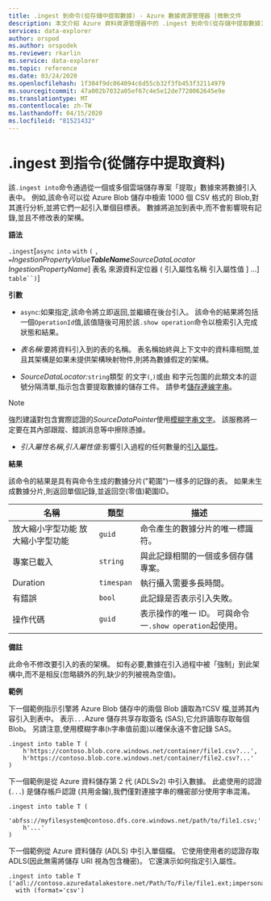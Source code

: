 ```yaml
---
title: .ingest 到命令(從存儲中提取數據) - Azure 數據資源管理器 |微軟文件
description: 本文介紹 Azure 資料資源管理器中的 .ingest 到命令(從存儲中提取數據)。
services: data-explorer
author: orspod
ms.author: orspodek
ms.reviewer: rkarlin
ms.service: data-explorer
ms.topic: reference
ms.date: 03/24/2020
ms.openlocfilehash: 1f304f9dc064094c6d55cb32f3fb453f32114979
ms.sourcegitcommit: 47a002b7032a05ef67c4e5e12de7720062645e9e
ms.translationtype: MT
ms.contentlocale: zh-TW
ms.lasthandoff: 04/15/2020
ms.locfileid: "81521432"
---
```

# <a name="the-ingest-into-command-pull-data-from-storage"></a>.ingest 到指令(從儲存中提取資料)

該`.ingest into`命令通過從一個或多個雲端儲存專案「提取」數據來將數據引入表中。
例如,該命令可以從 Azure Blob 儲存中檢索 1000 個 CSV 格式的 Blob,對其進行分析,並將它們一起引入單個目標表。
數據將追加到表中,而不會影響現有記錄,並且不修改表的架構。

**語法**

`.ingest`[`async` `into` `with` `(` `,` `=`*IngestionPropertyValue**TableName**SourceDataLocator* *IngestionPropertyName*] 表名 來源資料定位器 ( 引入屬性名稱 引入屬性值 ] ...] `table``)`]

**引數**

* `async`:如果指定,該命令將立即返回,並繼續在後台引入。 該命令的結果將包括一個`OperationId`值,該值隨後可用於該`.show operation`命令以檢索引入完成狀態和結果。
  
* *表名稱*:要將資料引入到的表的名稱。
  表名稱始終與上下文中的資料庫相關,並且其架構是如果未提供架構映射物件,則將為數據假定的架構。

* *SourceDataLocator:*`string`類型 的文字`(`,`)`或由 和字元包圍的此類文本的逗號分隔清單,指示包含要提取數據的儲存工件。 請參考[儲存連線字串](../../api/connection-strings/storage.md)。

> [!NOTE]
> 強烈建議對包含實際認證的*SourceDataPointer*使用[模糊字串文字](../../query/scalar-data-types/string.md#obfuscated-string-literals)。
> 該服務將一定要在其內部跟蹤、錯誤消息等中擦除憑據。

* *引入屬性名稱*,*引入屬性值*:影響引入過程的任何數量的[引入屬性](https://docs.microsoft.com/azure/data-explorer/ingestion-properties)。

**結果**

該命令的結果是具有與命令生成的數據分片("範圍")一樣多的記錄的表。
如果未生成數據分片,則返回單個記錄,並返回空(零值)範圍ID。

|名稱       |類型      |描述                                                                |
|-----------|----------|---------------------------------------------------------------------------|
|放大縮小字型功能 放大縮小字型功能   |`guid`    |命令產生的數據分片的唯一標識符。|
|專案已載入 |`string`  |與此記錄相關的一個或多個存儲專案。             |
|Duration   |`timespan`|執行攝入需要多長時間。                                     |
|有錯誤  |`bool`    |此記錄是否表示引入失敗。                |
|操作代碼|`guid`    |表示操作的唯一 ID。 可與命令一`.show operation`起使用。|

**備註**

此命令不修改要引入的表的架構。
如有必要,數據在引入過程中被「強制」到此架構中,而不是相反(忽略額外的列,缺少的列被視為空值)。

**範例**

下一個範例指示引擎將 Azure Blob 儲存中的兩個 Blob 讀取為`T`CSV 檔,並將其內容引入到表中。 表示`...`Azure 儲存共享存取簽名 (SAS),它允許讀取存取每個 Blob。 另請注意,使用模糊字串(`h`字串值前面)以確保永遠不會記錄 SAS。

```kusto
.ingest into table T (
    h'https://contoso.blob.core.windows.net/container/file1.csv?...',
    h'https://contoso.blob.core.windows.net/container/file2.csv?...'
)
```

下一個範例是從 Azure 資料儲存第 2 代 (ADLSv2) 中引入數據。 此處使用的認證 (`...`) 是儲存帳戶認證 (共用金鑰),我們僅對連接字串的機密部分使用字串混淆。

```kusto
.ingest into table T (
  'abfss://myfilesystem@contoso.dfs.core.windows.net/path/to/file1.csv;'
    h'...'
)
```

下一個範例從 Azure 資料儲存 (ADLS) 中引入單個檔。
它使用使用者的認證存取 ADLS(因此無需將儲存 URI 視為包含機密)。 它還演示如何指定引入屬性。

```kusto
.ingest into table T ('adl://contoso.azuredatalakestore.net/Path/To/File/file1.ext;impersonate')
  with (format='csv')
```

